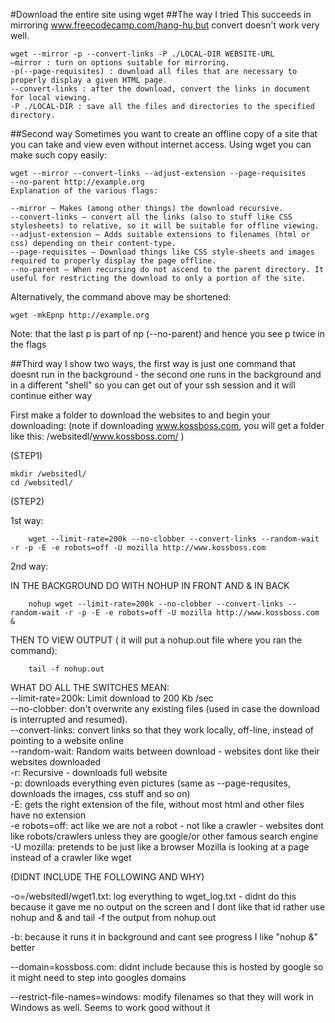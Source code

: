 #Download the entire site using wget
##The way I tried
This succeeds in mirroring www.freecodecamp.com/hang-hu,but convert doesn't work very well.
```
wget --mirror -p --convert-links -P ./LOCAL-DIR WEBSITE-URL
–mirror : turn on options suitable for mirroring.
-p(--page-requisites) : download all files that are necessary to properly display a given HTML page.
--convert-links : after the download, convert the links in document for local viewing.
-P ./LOCAL-DIR : save all the files and directories to the specified directory.
```
##Second way
Sometimes you want to create an offline copy of a site that you can take and view even without internet access. Using wget you can make such copy easily:
```
wget --mirror --convert-links --adjust-extension --page-requisites 
--no-parent http://example.org
Explanation of the various flags:

--mirror – Makes (among other things) the download recursive.
--convert-links – convert all the links (also to stuff like CSS stylesheets) to relative, so it will be suitable for offline viewing.
--adjust-extension – Adds suitable extensions to filenames (html or css) depending on their content-type.
--page-requisites – Download things like CSS style-sheets and images required to properly display the page offline.
--no-parent – When recursing do not ascend to the parent directory. It useful for restricting the download to only a portion of the site.
```
Alternatively, the command above may be shortened:
```
wget -mkEpnp http://example.org
```
Note: that the last p is part of np (--no-parent) and hence you see p twice in the flags

##Third way
I show two ways, the first way is just one command that doesnt run in the background - the second one runs in the background and in a different "shell" so you can get out of your ssh session and it will continue either way

First make a folder to download the websites to and begin your downloading: (note if downloading www.kossboss.com, you will get a folder like this: /websitedl/www.kossboss.com/ )

(STEP1)
```
mkdir /websitedl/
cd /websitedl/
```
(STEP2)

1st way:
```
    wget --limit-rate=200k --no-clobber --convert-links --random-wait -r -p -E -e robots=off -U mozilla http://www.kossboss.com
```

2nd way:

IN THE  BACKGROUND DO WITH NOHUP IN FRONT AND & IN BACK
```
    nohup wget --limit-rate=200k --no-clobber --convert-links --random-wait -r -p -E -e robots=off -U mozilla http://www.kossboss.com &
```
THEN TO VIEW OUTPUT ( it will put a nohup.out file where you ran the command):
```
    tail -f nohup.out
```
WHAT DO ALL THE SWITCHES MEAN:  
--limit-rate=200k: Limit download to 200 Kb /sec  
--no-clobber: don't overwrite any existing files (used in case the download is interrupted and resumed).  
--convert-links: convert links so that they work locally, off-line, instead of pointing to a website online  
--random-wait: Random waits between download - websites dont like their websites downloaded  
-r: Recursive - downloads full website  
-p: downloads everything even pictures (same as --page-requsites, downloads the images, css stuff and so on)  
-E: gets the right extension of the file, without most html and other files have no extension  
-e robots=off: act like we are not a robot - not like a crawler - websites dont like robots/crawlers unless they are google/or other famous search engine  
-U mozilla: pretends to be just like a browser Mozilla is looking at a page instead of a crawler like wget  

(DIDNT INCLUDE THE FOLLOWING AND WHY)

-o=/websitedl/wget1.txt: log everything to wget_log.txt - didnt do this because it gave me no output on the screen and I dont like that id rather use nohup and & and tail -f the output from nohup.out  

-b: because it runs it in background and cant see progress I like "nohup <commands> &" better  

--domain=kossboss.com: didnt include because this is hosted by google so it might need to step into googles domains  

--restrict-file-names=windows:  modify filenames so that they will work in Windows as well. Seems to work good without it  
